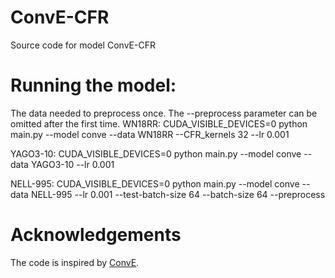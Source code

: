 # ConvE-CFR
Source code for model ConvE-CFR
# Running the model:
The data needed to preprocess once. The --preprocess parameter can be omitted after the first time.
WN18RR:
CUDA_VISIBLE_DEVICES=0 python main.py --model conve --data WN18RR --CFR_kernels 32 --lr 0.001 

YAGO3-10:
CUDA_VISIBLE_DEVICES=0 python main.py --model conve --data YAGO3-10 --lr 0.001

NELL-995:
CUDA_VISIBLE_DEVICES=0 python main.py --model conve --data NELL-995 --lr 0.001 --test-batch-size 64 --batch-size 64 --preprocess

# Acknowledgements
The code is inspired by [ConvE](https://github.com/TimDettmers/ConvE).
